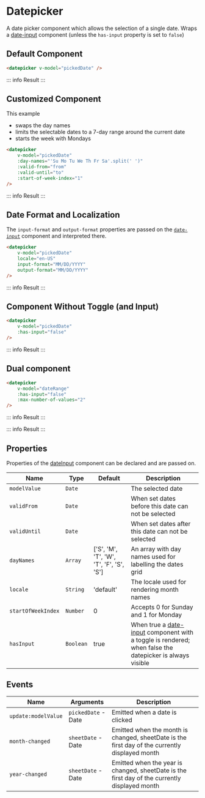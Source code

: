 <script setup>
    import Datepicker from "../src/components/datepicker.vue"
    import { ref } from "vue"
    const pickedDate = ref(null)
    const dateRange = ref([new Date('2024-09-15'), new Date('2024-09-25')])
    const dateRangeLarge = ref([])
    const from = (() => {
        let date = new Date(), d = date.getDate()
        date.setDate(d - 4)
        return date
    })()
    const to = (() => {
        let date = new Date(), d = date.getDate()
        date.setDate(d + 3)
        return date
    })()
</script>

# Datepicker

A date picker component which allows the selection of a single date. Wraps a [date-input](/date-input) component (unless the `has-input` property is set to `false`)

## Default Component
```html
<datepicker v-model="pickedDate" />
```
::: info Result
<datepicker v-model="pickedDate" />
:::

## Customized Component
This example
- swaps the day names
- limits the selectable dates to a 7-day range around the current date
- starts the week with Mondays

```html
<datepicker
    v-model="pickedDate"
    :day-names="'Su Mo Tu We Th Fr Sa'.split(' ')"
    :valid-from="from"
    :valid-until="to"
    :start-of-week-index="1"
/>
```
::: info Result
<datepicker
v-model="pickedDate"
:day-names="'Su Mo Tu We Th Fr Sa'.split(' ')"
:valid-from="from"
:valid-until="to"
:start-of-week-index="1"
/>
:::

## Date Format and Localization
The `input-format` and `output-format` properties are passed on the [`date-input`](date-input) component and interpreted there.

```html
<datepicker
    v-model="pickedDate"
    locale="en-US"
    input-format="MM/DD/YYYY"
    output-format="MM/DD/YYYY"
/>
```
::: info Result
<datepicker
v-model="pickedDate"
locale="en-US"
input-format="MM/DD/YYYY"
output-format="MM/DD/YYYY"
/>
:::

## Component Without Toggle (and Input)

```html
<datepicker
    v-model="pickedDate"
    :has-input="false"
/>
```
::: info Result
<datepicker
v-model="pickedDate"
:has-input="false"
/>
:::

## Dual component

```html
<datepicker
    v-model="dateRange"
    :has-input="false"
    :max-number-of-values="2"
/>
```
::: info Result
<datepicker
v-model="dateRange"
:has-input="false"
:max-number-of-values="2"
:highlight-range="true"
/>
:::

::: info Result
<datepicker
v-model="dateRangeLarge"
:has-input="false"
:max-number-of-values="10"
/>
:::

## Properties
Properties of the [dateInput](date-input) component can be declared and are passed on.

| Name               | Type      | Default                                  | Description                                                                                                           |
|--------------------|-----------|------------------------------------------|-----------------------------------------------------------------------------------------------------------------------|
| `modelValue`       | `Date`    |                                          | The selected date                                                                                                     |
| `validFrom`        | `Date`    |                                          | When set dates before this date can not be selected                                                                   |
| `validUntil`       | `Date`    |                                          | When set dates after this date can not be selected                                                                    |
| `dayNames`         | `Array`   | ['S', 'M', 'T', 'W', 'T', 'F', 'S', 'S'] | An array with day names used for labelling the dates grid                                                             |
| `locale`           | `String`  | 'default'                                | The locale used for rendering month names                                                                             |
| `startOfWeekIndex` | `Number`  | 0                                        | Accepts 0 for Sunday and 1 for Monday                                                                                 |
| `hasInput`         | `Boolean` | true                                     | When true a [date-input](date-input) component with a toggle is rendered; when false the datepicker is always visible |

## Events
| Name                | Arguments           | Description                                                                                    |
|---------------------|---------------------|------------------------------------------------------------------------------------------------|
| `update:modelValue` | `pickedDate` - Date | Emitted when a date is clicked                                                                 |
| `month-changed`     | `sheetDate` - Date  | Emitted when the month is changed, sheetDate is the first day of the currently displayed month |
| `year-changed`      | `sheetDate` - Date  | Emitted when the year is changed, sheetDate is the first day of the currently displayed month  |
